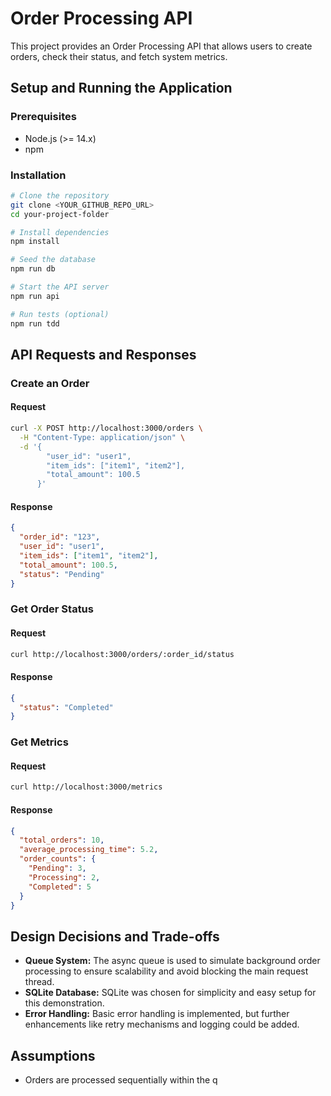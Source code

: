 # Order Processing API

This project provides an Order Processing API that allows users to create orders, check their status, and fetch system metrics.

## Setup and Running the Application

### Prerequisites
- Node.js (>= 14.x)
- npm

### Installation
```bash
# Clone the repository
git clone <YOUR_GITHUB_REPO_URL>
cd your-project-folder

# Install dependencies
npm install

# Seed the database
npm run db

# Start the API server
npm run api

# Run tests (optional)
npm run tdd
```

## API Requests and Responses

### Create an Order
#### Request
```bash
curl -X POST http://localhost:3000/orders \
  -H "Content-Type: application/json" \
  -d '{
        "user_id": "user1",
        "item_ids": ["item1", "item2"],
        "total_amount": 100.5
      }'
```
#### Response
```json
{
  "order_id": "123",
  "user_id": "user1",
  "item_ids": ["item1", "item2"],
  "total_amount": 100.5,
  "status": "Pending"
}
```

### Get Order Status
#### Request
```bash
curl http://localhost:3000/orders/:order_id/status
```
#### Response
```json
{
  "status": "Completed"
}
```

### Get Metrics
#### Request
```bash
curl http://localhost:3000/metrics
```
#### Response
```json
{
  "total_orders": 10,
  "average_processing_time": 5.2,
  "order_counts": {
    "Pending": 3,
    "Processing": 2,
    "Completed": 5
  }
}
```

## Design Decisions and Trade-offs
- **Queue System:** The async queue is used to simulate background order processing to ensure scalability and avoid blocking the main request thread.
- **SQLite Database:** SQLite was chosen for simplicity and easy setup for this demonstration.
- **Error Handling:** Basic error handling is implemented, but further enhancements like retry mechanisms and logging could be added.

## Assumptions
- Orders are processed sequentially within the q